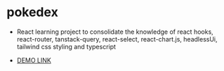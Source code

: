 # pokedex

- React learning project to consolidate the knowledge of react hooks, react-router, tanstack-query, react-select, react-chart.js, headlessUi, tailwind css styling and typescript

- [DEMO LINK](https://natalia-ponomarenko.github.io/pokedex)
